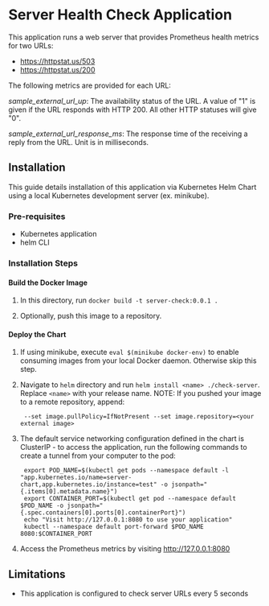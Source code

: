# Server Health Check Application

This application runs a web server that provides Prometheus health metrics for
two URLs:

- https://httpstat.us/503
- https://httpstat.us/200

The following metrics are provided for each URL:

*sample_external_url_up*: The availability status of the URL. A value of "1" is
given if the URL responds with HTTP 200. All other HTTP statuses will give "0".

*sample_external_url_response_ms*: The response time of the receiving a
reply from the URL. Unit is in milliseconds.

## Installation

This guide details installation of this application via Kubernetes Helm Chart
using a local Kubernetes development server (ex. minikube).

### Pre-requisites

- Kubernetes application
- helm CLI

### Installation Steps

#### Build the Docker Image

1. In this directory, run `docker build -t server-check:0.0.1 .`

2. Optionally, push this image to a repository. 

#### Deploy the Chart

1. If using minikube, execute `eval $(minikube docker-env)` to enable consuming
images from your local Docker daemon. Otherwise skip this step.

2. Navigate to `helm` directory and run `helm install <name> ./check-server`.
Replace `<name>` with your release name. NOTE: If you pushed your image to a
remote repository, append:

        --set image.pullPolicy=IfNotPresent --set image.repository=<your external image>

2. The default service networking configuration defined in the chart is
ClusterIP - to access the application, run the following commands to
create a tunnel from your computer to the pod:

        export POD_NAME=$(kubectl get pods --namespace default -l "app.kubernetes.io/name=server-chart,app.kubernetes.io/instance=test" -o jsonpath="{.items[0].metadata.name}")
        export CONTAINER_PORT=$(kubectl get pod --namespace default $POD_NAME -o jsonpath="{.spec.containers[0].ports[0].containerPort}")
        echo "Visit http://127.0.0.1:8080 to use your application"
        kubectl --namespace default port-forward $POD_NAME 8080:$CONTAINER_PORT

3. Access the Prometheus metrics by visiting http://127.0.0.1:8080

## Limitations

- This application is configured to check server URLs every 5 seconds
